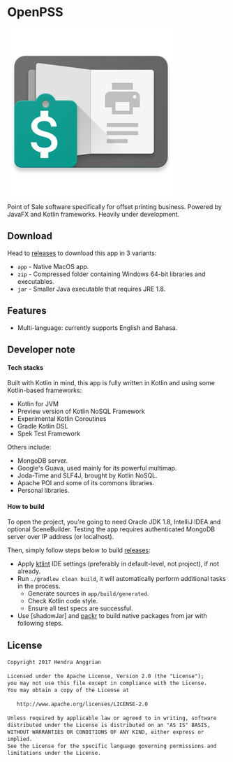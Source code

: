 OpenPSS
=======
![OpenPSS][logo]

Point of Sale software specifically for offset printing business.
Powered by JavaFX and Kotlin frameworks.
Heavily under development.

Download
--------
Head to [releases] to download this app in 3 variants:
 * `app` - Native MacOS app.
 * `zip` - Compressed folder containing Windows 64-bit libraries and executables.
 * `jar` - Smaller Java executable that requires JRE 1.8.

Features
--------
 * Multi-language: currently supports English and Bahasa.

Developer note
--------------
#### Tech stacks
Built with Kotlin in mind, this app is fully written in Kotlin and using some Kotlin-based frameworks:
 * Kotlin for JVM
 * Preview version of Kotlin NoSQL Framework
 * Experimental Kotlin Coroutines
 * Gradle Kotlin DSL
 * Spek Test Framework

Others include:
 * MongoDB server.
 * Google's Guava, used mainly for its powerful multimap.
 * Joda-Time and SLF4J, brought by Kotlin NoSQL.
 * Apache POI and some of its commons libraries.
 * Personal libraries.

#### How to build
To open the project, you're going to need Oracle JDK 1.8, IntelliJ IDEA and optional SceneBuilder.
Testing the app requires authenticated MongoDB server over IP address (or localhost).

Then, simply follow steps below to build [releases]:
 * Apply [ktlint] IDE settings (preferably in default-level, not project), if not already.
 * Run `./gradlew clean build`, it will automatically perform additional tasks in the process.
   * Generate sources in `app/build/generated`.
   * Check Kotlin code style.
   * Ensure all test specs are successful.
 * Use [shadowJar] and [packr] to build native packages from jar with following steps.

License
-------
    Copyright 2017 Hendra Anggrian

    Licensed under the Apache License, Version 2.0 (the "License");
    you may not use this file except in compliance with the License.
    You may obtain a copy of the License at

       http://www.apache.org/licenses/LICENSE-2.0

    Unless required by applicable law or agreed to in writing, software
    distributed under the License is distributed on an "AS IS" BASIS,
    WITHOUT WARRANTIES OR CONDITIONS OF ANY KIND, either express or implied.
    See the License for the specific language governing permissions and
    limitations under the License.

[logo]: /art/OpenPSS.png
[releases]: https://github.com/hendraanggrian/wijayaprinting/releases
[ktlint]: https://github.com/shyiko/ktlint
[packr]: https://github.com/hendraanggrian/packr
